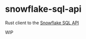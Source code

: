 # snowflake-sql-api

Rust client to the [Snowflake SQL API](https://docs.snowflake.com/en/developer-guide/sql-api/)

WIP
